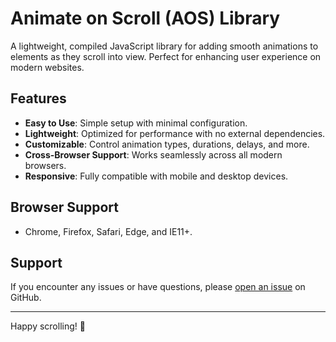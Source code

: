 # Animate on Scroll (AOS) Library

A lightweight, compiled JavaScript library for adding smooth animations to elements as they scroll into view. Perfect for enhancing user experience on modern websites.

## Features
- **Easy to Use**: Simple setup with minimal configuration.
- **Lightweight**: Optimized for performance with no external dependencies.
- **Customizable**: Control animation types, durations, delays, and more.
- **Cross-Browser Support**: Works seamlessly across all modern browsers.
- **Responsive**: Fully compatible with mobile and desktop devices.


## Browser Support
- Chrome, Firefox, Safari, Edge, and IE11+.

## Support
If you encounter any issues or have questions, please [open an issue](https://github.com/ComibyteOrg/CAOS-Library) on GitHub.

---

Happy scrolling! 🚀
